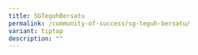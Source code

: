 ```yaml
---
title: SGTeguhBersatu
permalink: /community-of-success/sg-teguh-bersatu/
variant: tiptap
description: ""
---
```

